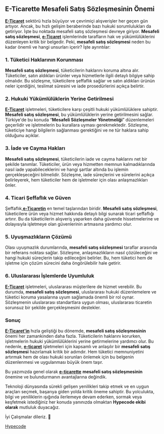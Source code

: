 ## E-Ticarette Mesafeli Satış Sözleşmesinin Önemi

<strong><a href="https://hypecode.tech/solutions/e-commerce">E-Ticaret</a></strong> sektörü hızla büyüyor ve çevrimiçi alışverişler her geçen gün artıyor. Ancak, bu hızlı gelişim beraberinde bazı hukuki sorumlulukları da getiriyor. İşte bu noktada mesafeli satış sözleşmesi devreye giriyor. <strong>Mesafeli satış sözleşmesi</strong>, <strong><a href="https://hypecode.tech/solutions/e-commerce">e-Ticaret</a></strong> işlemlerinde tarafların hak ve yükümlülüklerini düzenleyen kritik bir belgedir. Peki, <strong>mesafeli satış sözleşmesi</strong> neden bu kadar önemli ve hangi unsurları içerir? İşte ayrıntılar:

### 1. Tüketici Haklarının Korunması

<strong>Mesafeli satış sözleşmesi</strong>, tüketicilerin haklarını koruma altına alır. Tüketiciler, satın aldıkları ürünler veya hizmetlerle ilgili detaylı bilgiye sahip olmalıdır. Bu sözleşme, tüketicilere şeffaflık sağlar ve satın aldıkları ürünün neler içerdiğini, teslimat süresini ve iade prosedürlerini açıkça belirtir.

### 2. Hukuki Yükümlülüklerin Yerine Getirilmesi

<strong><a href="https://hypecode.tech/solutions/e-commerce">E-Ticaret</a></strong> işletmeleri, tüketicilere karşı çeşitli hukuki yükümlülüklere sahiptir. <strong>Mesafeli satış sözleşmesi</strong>, bu yükümlülüklerin yerine getirilmesini sağlar. Türkiye'de bu konuda “<strong>Mesafeli Sözleşmeler Yönetmeliği</strong>” düzenlemeleri geçerlidir ve işletmelerin bu kurallara uyması gerekmektedir. Sözleşme, tüketiciye hangi bilgilerin sağlanması gerektiğini ve ne tür haklara sahip olduğunu açıklar.

### 3. İade ve Cayma Hakları

<strong>Mesafeli satış sözleşmesi</strong>, tüketicilerin iade ve cayma haklarını net bir şekilde tanımlar. Tüketiciler, ürün veya hizmetten memnun kalmadıklarında nasıl iade yapabileceklerini ve hangi şartlar altında bu işlemin gerçekleşeceğini bilmelidir. Sözleşme, iade süreçlerini ve sürelerini açıkça belirleyerek, hem tüketiciler hem de işletmeler için olası anlaşmazlıkları önler.

### 4. Ticari Şeffaflık ve Güven

Şeffaflık,<strong><a href="https://hypecode.tech/solutions/e-commerce">e-Ticaretin</a></strong> en temel taşlarından biridir. <strong>Mesafeli satış sözleşmesi</strong>, tüketicilere ürün veya hizmet hakkında detaylı bilgi sunarak ticari şeffaflığı artırır. Bu da tüketicilerin alışveriş yaparken daha güvende hissetmelerine ve dolayısıyla işletmeye olan güvenlerinin artmasına yardımcı olur.

### 5. Uyuşmazlıkların Çözümü

Olası uyuşmazlık durumlarında, <strong>mesafeli satış sözleşmesi</strong> taraflar arasında bir referans noktası sağlar. Sözleşme, anlaşmazlıkların nasıl çözüleceğini ve hangi hukuki süreçlerin takip edileceğini belirler. Bu, hem tüketici hem de işletme için çözüm sürecini daha öngörülebilir hale getirir.

### 6. Uluslararası İşlemlerde Uyumluluk

<strong><a href="https://hypecode.tech/solutions/e-commerce">E-Ticaret</a></strong> işletmeleri, uluslararası müşterilere de hizmet verebilir. Bu durumda, <strong>mesafeli satış sözleşmesi</strong>, uluslararası hukuki düzenlemelere ve tüketici koruma yasalarına uyum sağlamada önemli bir rol oynar. Sözleşmenin uluslararası standartlara uygun olması, uluslararası ticaretin sorunsuz bir şekilde gerçekleşmesini destekler.

### Sonuç

<strong><a href="https://hypecode.tech/solutions/e-commerce">E-Ticaret'in</a></strong> hızla geliştiği bu dönemde, <strong>mesafeli satış sözleşmesinin</strong> önemi her zamankinden daha fazla. Tüketicilerin haklarını korurken, işletmelerin hukuki yükümlülüklerini yerine getirmelerine yardımcı olur. Bu nedenle, <strong><a href="https://hypecode.tech/solutions/e-commerce">e-ticaret</a></strong> işletmeleri için kapsamlı ve anlaşılır bir <strong>mesafeli satış sözleşmesi</strong> hazırlamak kritik bir adımdır. Hem tüketici memnuniyetini artırmak hem de olası hukuki sorunları önlemek için bu belgenin düzenlenmesi ve uygulanması büyük önem taşır.


Bu yazımızda genel olarak <strong><a href="https://hypecode.tech/solutions/e-commerce">e-ticarette</a></strong> <strong>mesafeli satış sözleşmesinin</strong> önemine ve bulundurmanın avantajlarına değindik.

Teknoloji dünyasında sürekli gelişen yenilikleri takip etmek ve en uygun araçları seçmek, başarıya giden yolda kritik öneme sahiptir. Bu yolculukta, bilgi ve yeniliklerin ışığında ilerlemeye devam ederken, sormak veya keşfetmek istediğiniz her konuda yanınızda olmaktan **Hypecode ekibi olarak** mutluluk duyacağız.

İyi Çalışmalar dileriz. 🌟

[Hypecode](https://hypecode.tech)
